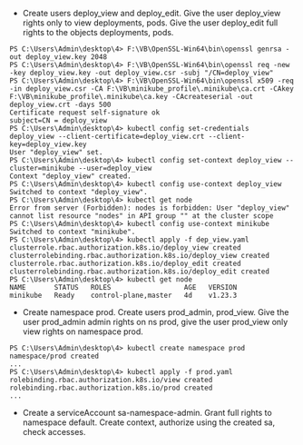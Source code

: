 * Create users deploy_view and deploy_edit. Give the user deploy_view rights only to view deployments, pods. Give the user deploy_edit full rights to the objects deployments, pods. 
```
PS C:\Users\Admin\desktop\4> F:\VB\OpenSSL-Win64\bin\openssl genrsa -out deploy_view.key 2048
PS C:\Users\Admin\desktop\4> F:\VB\OpenSSL-Win64\bin\openssl req -new -key deploy_view.key -out deploy_view.csr -subj "/CN=deploy_view"
PS C:\Users\Admin\desktop\4> F:\VB\OpenSSL-Win64\bin\openssl x509 -req -in deploy_view.csr -CA F:\VB\minikube_profile\.minikube\ca.crt -CAkey F:\VB\minikube_profile\.minikube\ca.key -CAcreateserial -out deploy_view.crt -days 500
Certificate request self-signature ok
subject=CN = deploy_view
PS C:\Users\Admin\desktop\4> kubectl config set-credentials deploy_view --client-certificate=deploy_view.crt --client-key=deploy_view.key
User "deploy_view" set.
PS C:\Users\Admin\desktop\4> kubectl config set-context deploy_view --cluster=minikube --user=deploy_view
Context "deploy_view" created.
PS C:\Users\Admin\desktop\4> kubectl config use-context deploy_view
Switched to context "deploy_view".
PS C:\Users\Admin\desktop\4> kubectl get node
Error from server (Forbidden): nodes is forbidden: User "deploy_view" cannot list resource "nodes" in API group "" at the cluster scope
PS C:\Users\Admin\desktop\4> kubectl config use-context minikube
Switched to context "minikube".
PS C:\Users\Admin\desktop\4> kubectl apply -f dep_view.yaml
clusterrole.rbac.authorization.k8s.io/deploy_view created
clusterrolebinding.rbac.authorization.k8s.io/deploy_view created
clusterrole.rbac.authorization.k8s.io/deploy_edit created
clusterrolebinding.rbac.authorization.k8s.io/deploy_edit created
PS C:\Users\Admin\desktop\4> kubectl get node
NAME       STATUS   ROLES                  AGE   VERSION
minikube   Ready    control-plane,master   4d    v1.23.3
```
* Create namespace prod. Create users prod_admin, prod_view. Give the user prod_admin admin rights on ns prod, give the user prod_view only view rights on namespace prod.
 ```
PS C:\Users\Admin\desktop\4> kubectl create namespace prod
namespace/prod created
...
PS C:\Users\Admin\desktop\4> kubectl apply -f prod.yaml
rolebinding.rbac.authorization.k8s.io/view created
rolebinding.rbac.authorization.k8s.io/prod created
...
```
* Create a serviceAccount sa-namespace-admin. Grant full rights to namespace default. Create context, authorize using the created sa, check accesses.
